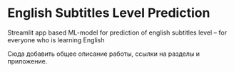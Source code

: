 # English Subtitles Level Prediction
Streamlit app based ML-model for prediction of english subtitles level – for everyone who is learning English

Сюда добавить общее описание работы, ссылки на разделы и приложение.

